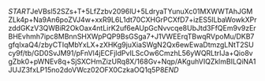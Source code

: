 $START$JeVBsl52SZs+T+5LfZzbv2096lU+5LdryaTYunuXc01MXWWTAhJGMZLk4p+Na9An6poZVJ4w+xxR9L6L1dt70CXHGrPCXfD7+izES5ILbaWowkXPrzddGKzV3QWBiR2OkOax4ntLirK2uf6eAUpGcNvvcqe8UbJtd3FfQEm9v9zErBHEvhmh7ipc8MBnnSHXWpPQP9BsGSga7+J1VWEErqTBwqRVpoMu/DKB7gfqIxaQ4/zbyCTIqMbYxLX+zXHKg9juXiaSWgN2Qx6ewEwaDtmzgLNtT2SUcy9f/tb/GD0SvJM91/pFnVl4jECFjldPvILScOw6CmzhL56yWQRLtrIJa+Qio8vgZbk0+pWNEv8q+SjSXCHmZizURq8X/168Gv+Nqp/AKguhVIQZklmBILQiNA1JUJZ3fxLP15no2doVWcz02OFX0CzkaOQ1q5P8$END$